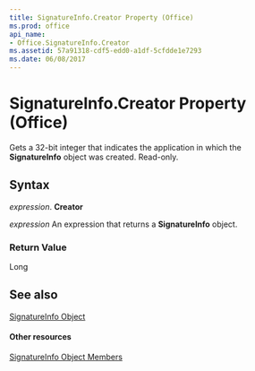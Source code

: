 ```yaml
---
title: SignatureInfo.Creator Property (Office)
ms.prod: office
api_name:
- Office.SignatureInfo.Creator
ms.assetid: 57a91318-cdf5-edd0-a1df-5cfdde1e7293
ms.date: 06/08/2017
---
```



# SignatureInfo.Creator Property (Office)

Gets a 32-bit integer that indicates the application in which the  **SignatureInfo** object was created. Read-only.


## Syntax

 _expression_. **Creator**

 _expression_ An expression that returns a **SignatureInfo** object.


### Return Value

Long


## See also


[SignatureInfo Object](signatureinfo-object-office.md)
#### Other resources


[SignatureInfo Object Members](signatureinfo-members-office.md)

